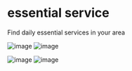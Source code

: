 # essential service
Find daily essential services in your area

![image](https://user-images.githubusercontent.com/83755934/156882213-d6231fdb-51cf-4777-8430-a82db74e6070.png)
![image](https://user-images.githubusercontent.com/83755934/156882252-c45b7909-5742-4ecb-8809-904ce8a0641d.png)

![image](https://user-images.githubusercontent.com/83755934/156882274-58a32699-64f9-441b-b26b-30d497593267.png)
![image](https://user-images.githubusercontent.com/83755934/156882292-90dde9d0-d5aa-4fe5-abd6-3bd1ede28654.png)
